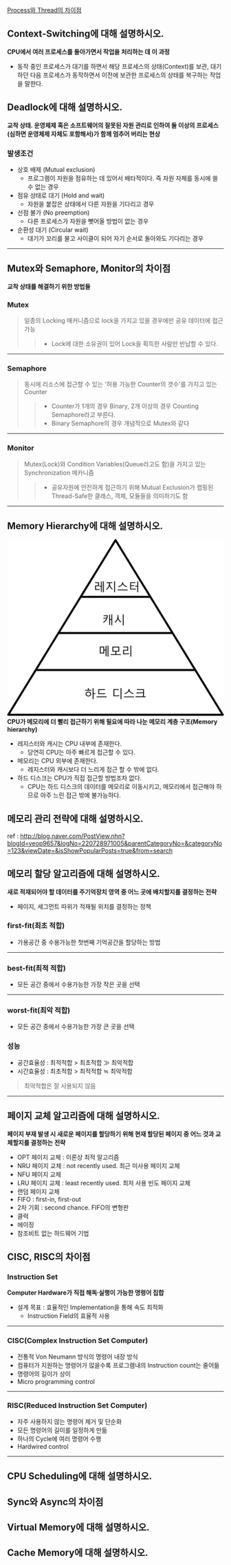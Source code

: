[Process와 Thread의 차이점](Process-Thread.md)

## Context-Switching에 대해 설명하시오.
**CPU에서 여러 프로세스를 돌아가면서 작업을 처리하는 데 이 과정**
- 동작 중인 프로세스가 대기를 하면서 해당 프로세스의 상태(Context)를 보관, 대기하던 다음 프로세스가 동작하면서 이전에 보관한 프로세스의 상태를 복구하는 작업을 말한다.

## Deadlock에 대해 설명하시오.
**교착 상태. 운영체제 혹은 소프트웨어의 잘못된 자원 관리로 인하여 둘 이상의 프로세스(심하면 운영체제 자체도 포함해서)가 함께 멈추어 버리는 현상**

### 발생조건
- 상호 배제 (Mutual exclusion)
  - 프로그램이 자원을 점유하는 데 있어서 배타적이다. 즉 자원 자체를 동시에 쓸 수 없는 경우
- 점유 상태로 대기 (Hold and wait)
  - 자원을 붙잡은 상태에서 다른 자원을 기다리고 경우
- 선점 불가 (No preemption)
  - 다른 프로세스가 자원을 뺏어올 방법이 없는 경우
- 순환성 대기 (Circular wait)
  - 대기가 꼬리를 물고 사이클이 되어 자기 순서로 돌아와도 기다리는 경우

<hr>

## Mutex와 Semaphore, Monitor의 차이점
**교착 상태를 해결하기 위한 방법들**

### Mutex
> 일종의 Locking 매커니즘으로 lock을 가지고 있을 경우에만 공유 데이터에 접근 가능
>> - Lock에 대한 소유권이 있어 Lock을 획득한 사람만 반납할 수 있다.

<hr>

### Semaphore
> 동시에 리소스에 접근할 수 있는 '허용 가능한 Counter의 갯수'를 가지고 있는 Counter
>> - Counter가 1개의 경우 Binary, 2개 이상의 경우 Counting Semaphore라고 부른다.
>> -  Binary Semaphore의 경우 개념적으로 Mutex와 같다

<hr>

### Monitor
> Mutex(Lock)와 Condition Variables(Queue라고도 함)을 가지고 있는 Synchronization 메카니즘
>> - 공유자원에 안전하게 접근하기 위해 Mutual Exclusion가 랩핑된 Thread-Safe한 클래스, 객체, 모듈들을 의미하기도 함

<hr>

## Memory Hierarchy에 대해 설명하시오.
![Memory_Hierarchy](Memory_Hierarchy.jpg "Memory_Hierarchy")
**CPU가 메모리에 더 빨리 접근하기 위해 필요에 따라 나눈 메모리 계층 구조(Memory hierarchy)**
- 레지스터와 캐시는 CPU 내부에 존재한다.
  - 당연히 CPU는 아주 빠르게 접근할 수 있다.
- 메모리는 CPU 외부에 존재한다.
  - 레지스터와 캐시보다 더 느리게 접근 할 수 밖에 없다.
- 하드 디스크는 CPU가 직접 접근할 방법조차 없다.
  - CPU는 하드 디스크의 데이터를 메모리로 이동시키고, 메모리에서 접근해야 하므로 아주 느린 접근 밖에 불가능하다.

## 메모리 관리 전략에 대해 설명하시오.
ref : http://blog.naver.com/PostView.nhn?blogId=yeop9657&logNo=220728971005&parentCategoryNo=&categoryNo=123&viewDate=&isShowPopularPosts=true&from=search

## 메모리 할당 알고리즘에 대해 설명하시오.
**새로 적재되어야 할 데이터를 주기억장치 영역 중 어느 곳에 배치할지를 결정하는 전략**
- 페이지, 세그먼트 따위가 적재될 위치를 결정하는 정책

### first-fit(최초 적합)
- 가용공간 중 수용가능한 첫번째 기억공간을 할당하는 방법

<hr>

### best-fit(최적 적합)
- 모든 공간 중에서 수용가능한 가장 작은 곳을 선택

<hr>

### worst-fit(최악 적합)
- 모든 공간 중에서 수용가능한 가장 큰 곳을 선택

### 성능
- 공간효율성 : 최적적합 > 최초적합 ≫ 최악적합
- 시간효율성 : 최초적합 > 최적적합 ≒ 최악적합
> 최악적합은 잘 사용되지 않음

<hr>

## 페이지 교체 알고리즘에 대해 설명하시오.
**페이지 부재 발생 시 새로운 페이지를 할당하기 위해 현재 할당된 페이지 중 어느 것과 교체할지를 결정하는 전략**
- OPT 페이지 교체 :	이론상 최적 알고리즘
- NRU 페이지 교체 :	not recently used. 최근 미사용 페이지 교체
- NFU 페이지 교체
- LRU 페이지 교체 :	least recently used. 최저 사용 빈도 페이지 교체
- 랜덤 페이지 교체
- FIFO : first-in, first-out
- 2차 기회 : second chance. FIFO의 변형판
- 클럭	
- 에이징
- 참조비트 없는 하드웨어 기법

## CISC, RISC의 차이점

### Instruction Set
**Computer Hardware가 직접 해독∙실행이 가능한 명령어 집합**
- 설계 목표 : 효율적인 Implementation을 통해 속도 최적화
  - Instruction Field의 효율적 사용

<hr>

### CISC(Complex Instruction Set Computer)
- 전통적 Von Neumann 방식의 명령어 내장 방식
- 컴퓨터가 지원하는 명령어가 많을수록 프로그램내의 Instruction count는 줄어듦
- 명령어의 길이가 상이
- Micro programming control

<hr>

### RISC(Reduced Instruction Set Computer)
- 자주 사용하지 않는 명령어 제거 및 단순화
- 모든 명령어의 길이를 일정하게 만듦
- 하나의 Cycle에 여러 명령어 수행
- Hardwired control

<hr>

## CPU Scheduling에 대해 설명하시오.

## Sync와 Async의 차이점

## Virtual Memory에 대해 설명하시오.

## Cache Memory에 대해 설명하시오.
